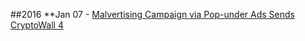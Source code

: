 ##2016
**Jan 07 - [Malvertising Campaign via Pop-under Ads Sends CryptoWall 4](https://blog.malwarebytes.org/malvertising-2/2016/01/malvertising-campaign-via-pop-under-ads-sends-cryptowall-4/)
